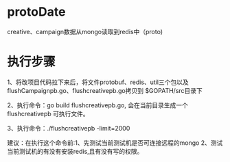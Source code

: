 # protoDate
creative、campaign数据从mongo读取到redis中（proto)

# 执行步骤
1、将改项目代码拉下来后，将文件protobuf、redis、util三个包以及flushCampaignpb.go、flushcreativepb.go拷贝到 
$GOPATH/src目录下

2、执行命令：go build flushcreativepb.go, 会在当前目录生成一个 flushcreativepb 可执行文件。

3、执行命令：./flushcreativepb -limit=2000

建议：在执行这个命令前:1、先测试当前测试机是否可连接远程的mongo  2、测试当前测试机的有没有安装redis,且有没有写的权限。

